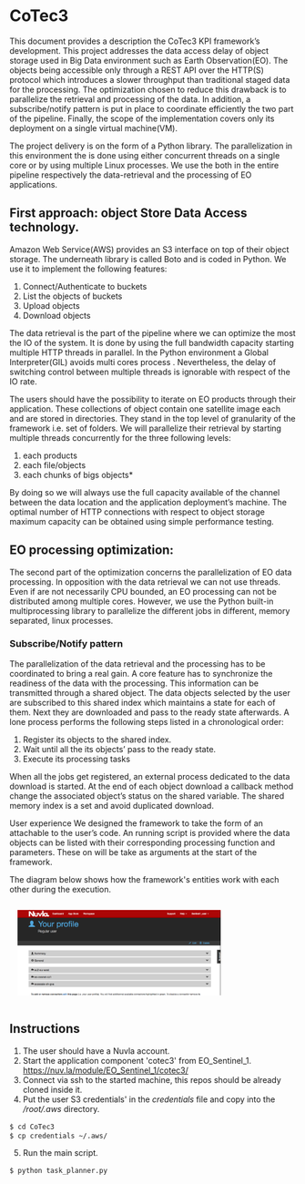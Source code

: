 CoTec3
===============================

This document provides a description the CoTec3 KPI framework’s development. This project addresses the data access delay of object storage used in Big Data environment such as Earth Observation(EO). The objects being accessible only through a REST API over the HTTP(S) protocol which introduces a slower throughput than traditional staged data for the processing. The optimization chosen to reduce this drawback is to parallelize the retrieval and processing of the data. In addition, a subscribe/notify pattern is put in place to coordinate efficiently the two part of the pipeline.  Finally, the scope of the implementation covers only its deployment on a single virtual machine(VM).

The project delivery is on the form of a Python library. The parallelization in this environment the is done using either concurrent threads on a single core or by using multiple Linux processes. We use the both in the entire pipeline respectively the data-retrieval and the processing of EO applications.

## First approach: object Store Data Access technology.
Amazon Web Service(AWS) provides an S3 interface on top of their object storage. The underneath library is called Boto and is coded in Python. We use it to implement the following features:

 1. Connect/Authenticate to buckets
 1. List the objects of buckets
 1. Upload objects
 1. Download objects

 The data retrieval is the part of the pipeline where we can optimize the most the IO of the system. It is done by using the full bandwidth capacity starting multiple HTTP threads in parallel. In the Python environment a Global Interpreter(GIL) avoids multi cores process . Nevertheless, the delay of switching control between multiple threads is ignorable with respect of the IO rate.

 The users should have the possibility to iterate on EO products through their application. These collections of object contain one satellite image each and are stored in directories. They stand in the top level of granularity of the framework i.e. set of folders. We will parallelize their retrieval by starting multiple threads concurrently for the three following levels:

 1. each products
 2. each file/objects
 3. each chunks of bigs objects*

 By doing so we will always use the full capacity available of the channel between the data location and the application deployment’s machine. The optimal number of HTTP connections with respect to object storage maximum capacity can be obtained using simple performance testing.


 ## EO processing optimization:
 The second part of the optimization concerns the parallelization of EO data processing. In opposition with the data retrieval we can not use threads. Even if are not necessarily CPU bounded, an EO processing can not be distributed among multiple cores. However, we use the Python built-in multiprocessing library to parallelize the different jobs in different, memory separated, linux processes.      


 ### Subscribe/Notify pattern
 The parallelization of the data retrieval and the processing has to be coordinated to bring a real gain. A core feature has to synchronize the readiness of the data with the processing. This information can be transmitted through a shared object. The data objects selected by the user are subscribed to this shared index which maintains a state for each of them. Next they are downloaded and pass to the ready state afterwards. A lone process performs the following steps listed in a chronological order:

 1. Register its objects to the shared index.
 2. Wait until all the its objects’ pass to the ready state.
 3. Execute its processing tasks

 When all the jobs get registered, an external process dedicated to the data download is started. At the end of each object download a callback method change the associated object’s status on the shared variable. The shared memory index is a set and avoid duplicated download.

User experience
We designed the framework to take the form of an attachable to the user’s code. An running script is provided where the data objects can be listed with their corresponding processing function and parameters. These on will be take as arguments at the start of the framework.

The diagram below shows how the framework's entities work with each other during the execution.
<div style="padding:14px"><img
src="https://github.com/SimonNtz/SAR_app/blob/master/run/NuvlaProfile.png"
width="75%"></div>

## Instructions

  1. The user should have a Nuvla account.
  2. Start the application component 'cotec3' from EO_Sentinel_1.
    https://nuv.la/module/EO_Sentinel_1/cotec3/
  3. Connect via ssh to the started machine, this repos should be already cloned inside it.
  4. Put the user S3 credentials' in the *credentials* file and
     copy into the */root/.aws* directory.
  ```
  $ cd CoTec3
  $ cp credentials ~/.aws/
  ```

  5. Run the main script.
  ```
  $ python task_planner.py
  ```
